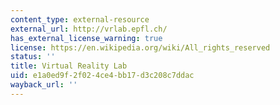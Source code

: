 ```yaml
---
content_type: external-resource
external_url: http://vrlab.epfl.ch/
has_external_license_warning: true
license: https://en.wikipedia.org/wiki/All_rights_reserved
status: ''
title: Virtual Reality Lab
uid: e1a0ed9f-2f02-4ce4-bb17-d3c208c7ddac
wayback_url: ''
---
```

